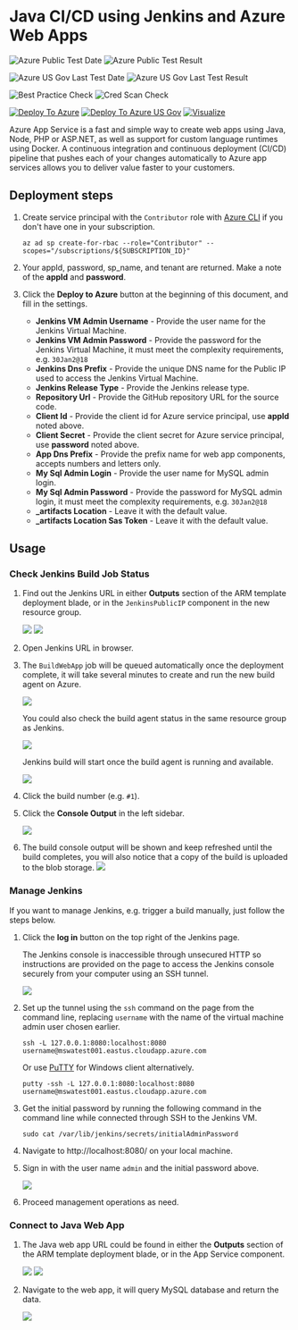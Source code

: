 # Java CI/CD using Jenkins and Azure Web Apps

![Azure Public Test Date](https://azurequickstartsservice.blob.core.windows.net/badges/application-workloads/jenkins/jenkins-cicd-webapp/PublicLastTestDate.svg)
![Azure Public Test Result](https://azurequickstartsservice.blob.core.windows.net/badges/application-workloads/jenkins/jenkins-cicd-webapp/PublicDeployment.svg)

![Azure US Gov Last Test Date](https://azurequickstartsservice.blob.core.windows.net/badges/application-workloads/jenkins/jenkins-cicd-webapp/FairfaxLastTestDate.svg)
![Azure US Gov Last Test Result](https://azurequickstartsservice.blob.core.windows.net/badges/application-workloads/jenkins/jenkins-cicd-webapp/FairfaxDeployment.svg)

![Best Practice Check](https://azurequickstartsservice.blob.core.windows.net/badges/application-workloads/jenkins/jenkins-cicd-webapp/BestPracticeResult.svg)
![Cred Scan Check](https://azurequickstartsservice.blob.core.windows.net/badges/application-workloads/jenkins/jenkins-cicd-webapp/CredScanResult.svg)

[![Deploy To Azure](https://raw.githubusercontent.com/Azure/azure-quickstart-templates/master/1-CONTRIBUTION-GUIDE/images/deploytoazure.svg?sanitize=true)](https://portal.azure.com/#create/Microsoft.Template/uri/https%3A%2F%2Fraw.githubusercontent.com%2FAzure%2Fazure-quickstart-templates%2Fmaster%2Fapplication-workloads%2Fjenkins%2Fjenkins-cicd-webapp%2Fazuredeploy.json)
[![Deploy To Azure US Gov](https://raw.githubusercontent.com/Azure/azure-quickstart-templates/master/1-CONTRIBUTION-GUIDE/images/deploytoazuregov.svg?sanitize=true)](https://portal.azure.us/#create/Microsoft.Template/uri/https%3A%2F%2Fraw.githubusercontent.com%2FAzure%2Fazure-quickstart-templates%2Fmaster%2Fapplication-workloads%2Fjenkins%2Fjenkins-cicd-webapp%2Fazuredeploy.json)
[![Visualize](https://raw.githubusercontent.com/Azure/azure-quickstart-templates/master/1-CONTRIBUTION-GUIDE/images/visualizebutton.svg?sanitize=true)](http://armviz.io/#/?load=https%3A%2F%2Fraw.githubusercontent.com%2FAzure%2Fazure-quickstart-templates%2Fmaster%2Fapplication-workloads%2Fjenkins%2Fjenkins-cicd-webapp%2Fazuredeploy.json)



Azure App Service is a fast and simple way to create web apps using Java, Node, PHP or ASP.NET, as well as support for custom language runtimes using Docker. A continuous integration and continuous deployment (CI/CD) pipeline that pushes each of your changes automatically to Azure app services allows you to deliver value faster to your customers.

## Deployment steps

1. Create service principal with the `Contributor` role with [Azure CLI](https://docs.microsoft.com/en-us/cli/azure/get-started-with-azure-cli?view=azure-cli-latest) if you don't have one in your subscription.
   ```shell
   az ad sp create-for-rbac --role="Contributor" --scopes="/subscriptions/${SUBSCRIPTION_ID}"
   ```

2. Your appId, password, sp_name, and tenant are returned. Make a note of the **appId** and **password**.

3. Click the **Deploy to Azure** button at the beginning of this document, and fill in the settings.
   - **Jenkins VM Admin Username** - Provide the user name for the Jenkins Virtual Machine.
   - **Jenkins VM Admin Password** - Provide the password for the Jenkins Virtual Machine, it must meet the complexity requirements, e.g. `30Jan2@18`
   - **Jenkins Dns Prefix** - Provide the unique DNS name for the Public IP used to access the Jenkins Virtual Machine.
   - **Jenkins Release Type** - Provide the Jenkins release type.
   - **Repository Url** - Provide the GitHub repository URL for the source code.
   - **Client Id** - Provide the client id for Azure service principal, use **appId** noted above.
   - **Client Secret** - Provide the client secret for Azure service principal, use **password** noted above.
   - **App Dns Prefix** - Provide the prefix name for web app components, accepts numbers and letters only.
   - **My Sql Admin Login** - Provide the user name for MySQL admin login.
   - **My Sql Admin Password** - Provide the password for MySQL admin login, it must meet the complexity requirements, e.g. `30Jan2@18`
   - **_artifacts Location** - Leave it with the default value.
   - **_artifacts Location Sas Token** - Leave it with the default value.

## Usage

### Check Jenkins Build Job Status

1. Find out the Jenkins URL in either **Outputs** section of the ARM template deployment blade, or in the `JenkinsPublicIP` component in the new resource group.

   ![](images/arm-output.png)
   ![](images/jenkins-publicip.png)

2. Open Jenkins URL in browser.

3. The `BuildWebApp` job will be queued automatically once the deployment complete, it will take several minutes to create and run the new build agent on Azure.

   ![](images/jenkins-anonymous.png)

   You could also check the build agent status in the same resource group as Jenkins.

   ![](images/jenkins-build-agent.png)

   Jenkins build will start once the build agent is running and available.

   ![](images/jenkins-build-running.png)

3. Click the build number (e.g. `#1`).

4. Click the **Console Output** in the left sidebar.

   ![](images/jenkins-build-overview.png)

5. The build console output will be shown and keep refreshed until the build completes, you will also notice that a copy of the build is uploaded to the blob storage.
   ![](images/jenkins-build-output.png)

### Manage Jenkins

If you want to manage Jenkins, e.g. trigger a build manually, just follow the steps below.

1. Click the **log in** button on the top right of the Jenkins page.

   The Jenkins console is inaccessible through unsecured HTTP so instructions are provided on the page to access the Jenkins console securely from your computer using an SSH tunnel.

   ![](images/jenkins-login.png)

2. Set up the tunnel using the `ssh` command on the page from the command line, replacing `username` with the name of the virtual machine admin user chosen earlier.

   ```shell
   ssh -L 127.0.0.1:8080:localhost:8080 username@mswatest001.eastus.cloudapp.azure.com
   ```

   Or use [PuTTY](https://www.chiark.greenend.org.uk/~sgtatham/putty/) for Windows client alternatively.

   ```shell
   putty -ssh -L 127.0.0.1:8080:localhost:8080 username@mswatest001.eastus.cloudapp.azure.com
   ```

3. Get the initial password by running the following command in the command line while connected through SSH to the Jenkins VM.

   ```shell
   sudo cat /var/lib/jenkins/secrets/initialAdminPassword
   ```

4. Navigate to http://localhost:8080/ on your local machine.

5. Sign in with the user name `admin` and the initial password above.
   
   ![](images/jenkins-login-ssh.png)

6. Proceed management operations as need.

### Connect to Java Web App

1. The Java web app URL could be found in either the **Outputs** section of the ARM template deployment blade, or in the App Service component.

   ![](images/arm-output.png)
   ![](images/webapp-overview.png)

2. Navigate to the web app, it will query MySQL database and return the data.

   ![](images/webapp-show.png)



